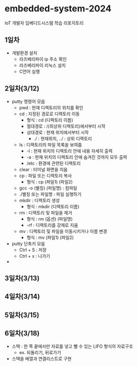# embedded-system-2024
IoT 개발자 임베디드시스템 학습 리포지토리

## 1일차
- 개발환경 설치
    - 라즈베리파이 ip 주소 확인
    - 라즈베리파이 리눅스 설치
    - C언어 실행

## 2일차(3/12)
- putty 명령어 모음
    - pwd : 현재 디렉토리의 위치를 확인
    - cd : 지정된 경로로 디렉토리 이동
        - 형식 : cd (디렉토리 이름)
        - 절대경로 : /(최상위 디렉토리)에서부터 시작
        - 상대경로 : 현재 위치에서부터 시작
            - ./ : 현재위치, ../ : 상위 디렉토리
    - ls : 디렉토리의 파일 목록을 보여줌
        - -l : 현재 위치의 디렉토리 안에 내용 자세히 출력
        - -a : 현재 위치의 디렉토리 안에 숨겨진 것까지 모두 출력
        - /etc : 환경에 관련된 디렉토리 
    - clear : 터미널 화면을 지움
    - cp : 파일 또는 디렉토리 복사
        - 형식 : cp (파일1) (파일2) 
    - gcc -o (별칭) (파일명) : 컴파일
    - ./별칭 또는 파일명 : 파일 실행하기
    - mkdir : 디렉토리 생성
        - 형식 : mkdir (디렉토리 이름)
    - rm : 디렉토리 및 파일을 제거
        - 형식 : rm (옵션) (파일명)
        - -rf : 디렉토리를 강제로 지움
    - mv : 디렉토리 및 파일을 이동시키거나 이름 변경
        - 형식 : mv (파일1) (파일2)
- putty 단축키 모음
    - Ctrl + S : 저장
    - Ctrl + x : 나가기
- 

## 3일차(3/13)

## 4일차(3/14)

## 5일차(3/15)

## 6일차(3/18)
- 스택 : 한 쪽 끝에서만 자료를 넣고 뺄 수 있는 LIFO 형식의 자료구조
    - ex. 되돌리기, 뒤로가기
- 스택을 배열과 연결리스트로 구현